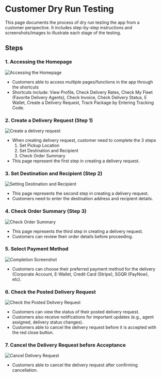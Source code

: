 # Customer Dry Run Testing

This page documents the process of dry run testing the app from a customer perspective. It includes step-by-step instructions and screenshots/images to illustrate each stage of the testing.

## Steps

### 1. **Accessing the Homepage**
![Accessing the Homepage](../../img/homepagec.png)
   - Customers able to access multiple pages/functions in the app through the shortcuts
   - Shortcuts include: View Profile, Check Delivery Rates, Check My Fleet (Favorite Delivery Agents), Check Invoice, Check Delivery Status, E Wallet, Create a Delivery Request, Track Package by Entering Tracking Code.

### 2. **Create a Delivery Request (Step 1)**
![Create a delivery request](../../img/step1c.png)
   - When creating delivery request, customer need to complete the 3 steps
      1. Set Pickup Location
      2. Set Destination and Recipient
      3. Check Order Summary
   - This page represent the first step in creating a delivery request.

### 3. **Set Destination and Recipient (Step 2)**
![Setting Destination and Recipient](../../img/step2c.png)
   - This page represents the second step in creating a delivery request.
   - Customers need to enter the destination address and recipient details.

### 4. **Check Order Summary (Step 3)**
![Check Order Summary](../../img/step3c.png)
   - This page represents the third step in creating a delivery request.
   - Customers can review their order details before proceeding.

### 5. **Select Payment Method**
![Completion Screenshot](../../img/step4c.png)
   - Customers can choose their preferred payment method for the delivery (Corporate Account, E-Wallet, Credit Card (Stripe), SGQR (PayNow), etc).

### 6. **Check the Posted Delivery Request**
![Check the Posted Delivery Request](../../img/step5c.png)
   - Customers can view the status of their posted delivery request.
   - Customers also receive notifications for important updates (e.g., agent assigned, delivery status changes).
   - Customers able to cancel the delivery request before it is accepted with the red close button.

### 7. **Cancel the Delivery Request before Acceptance**
![Cancel Delivery Request](../../img/step6c.png)
   - Customers able to cancel the delivery request after confirming cancellation.
